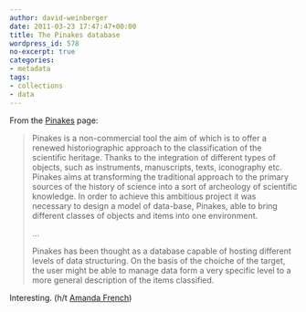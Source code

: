 ```yaml
---
author: david-weinberger
date: 2011-03-23 17:47:47+00:00
title: The Pinakes database
wordpress_id: 578
no-excerpt: true
categories:
- metadata
tags:
- collections
- data
---
```


From the [Pinakes](http://pinakes.org/whatispinakes.htm) page:

> Pinakes is a non-commercial tool the aim of which is to offer a renewed historiographic approach to the classification of the scientific heritage. Thanks to the integration of different types of objects, such as instruments, manuscripts, texts, iconography etc. Pinakes aims at transforming the traditional approach to the primary sources of the history of science into a sort of archeology of scientific knowledge. In order to achieve this ambitious project it was necessary to design a model of data-base, Pinakes, able to bring different classes of objects and items into one environment.
>
> ...
>
> Pinakes has been thought as a database capable of hosting different levels of data structuring. On the basis of the choiche of the target, the user might be able to manage data form a very specific level to a more general description of the items
classified.

Interesting. (h/t [Amanda French](http://www.twitter.com/amandafrench))
